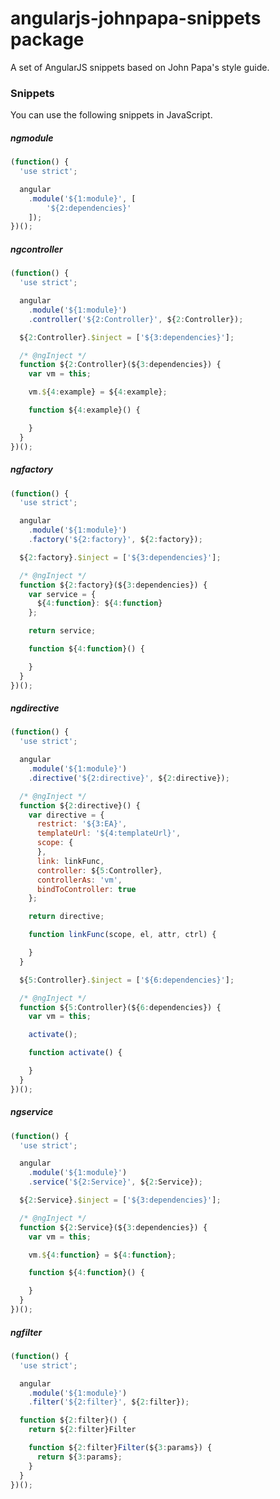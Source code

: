 # angularjs-johnpapa-snippets package

A set of AngularJS snippets based on John Papa's style guide.

### Snippets

You can use the following snippets in JavaScript.

##### ngmodule
``` javascript
(function() {
  'use strict';

  angular
    .module('${1:module}', [
        '${2:dependencies}'
    ]);
})();
```

##### ngcontroller
``` javascript
(function() {
  'use strict';

  angular
    .module('${1:module}')
    .controller('${2:Controller}', ${2:Controller});

  ${2:Controller}.$inject = ['${3:dependencies}'];

  /* @ngInject */
  function ${2:Controller}(${3:dependencies}) {
    var vm = this;

    vm.${4:example} = ${4:example};

    function ${4:example}() {

    }
  }
})();
```

##### ngfactory
``` javascript
(function() {
  'use strict';

  angular
    .module('${1:module}')
    .factory('${2:factory}', ${2:factory});

  ${2:factory}.$inject = ['${3:dependencies}'];

  /* @ngInject */
  function ${2:factory}(${3:dependencies}) {
    var service = {
      ${4:function}: ${4:function}
    };

    return service;

    function ${4:function}() {

    }
  }
})();
```

##### ngdirective
``` javascript
(function() {
  'use strict';

  angular
    .module('${1:module}')
    .directive('${2:directive}', ${2:directive});

  /* @ngInject */
  function ${2:directive}() {
    var directive = {
      restrict: '${3:EA}',
      templateUrl: '${4:templateUrl}',
      scope: {
      },
      link: linkFunc,
      controller: ${5:Controller},
      controllerAs: 'vm',
      bindToController: true
    };

    return directive;

    function linkFunc(scope, el, attr, ctrl) {

    }
  }

  ${5:Controller}.$inject = ['${6:dependencies}'];

  /* @ngInject */
  function ${5:Controller}(${6:dependencies}) {
    var vm = this;

    activate();

    function activate() {

    }
  }
})();
```

##### ngservice
``` javascript
(function() {
  'use strict';

  angular
    .module('${1:module}')
    .service('${2:Service}', ${2:Service});

  ${2:Service}.$inject = ['${3:dependencies}'];

  /* @ngInject */
  function ${2:Service}(${3:dependencies}) {
    var vm = this;

    vm.${4:function} = ${4:function};

    function ${4:function}() {

    }
  }
})();
```

##### ngfilter
``` javascript
(function() {
  'use strict';

  angular
    .module('${1:module}')
    .filter('${2:filter}', ${2:filter});

  function ${2:filter}() {
    return ${2:filter}Filter

    function ${2:filter}Filter(${3:params}) {
      return ${3:params};
    }
  }
})();
```
